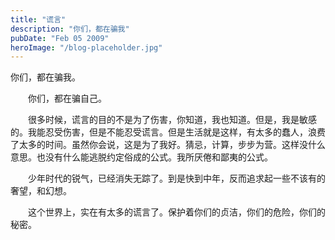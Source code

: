 ```yaml
---
title: "谎言"
description: "你们，都在骗我"
pubDate: "Feb 05 2009"
heroImage: "/blog-placeholder.jpg"
---
```

你们，都在骗我。

　　你们，都在骗自己。

　　很多时候，谎言的目的不是为了伤害，你知道，我也知道。但是，我是敏感的。我能忍受伤害，但是不能忍受谎言。但是生活就是这样，有太多的蠢人，浪费了太多的时间。虽然你会说，这是为了我好。猜忌，计算，步步为营。这样没什么意思。也没有什么能逃脱约定俗成的公式。我所厌倦和鄙夷的公式。

　　少年时代的锐气，已经消失无踪了。到是快到中年，反而追求起一些不该有的奢望，和幻想。

　　这个世界上，实在有太多的谎言了。保护着你们的贞洁，你们的危险，你们的秘密。
